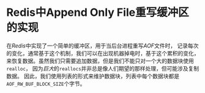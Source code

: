 # Redis中Append Only File重写缓冲区的实现
在*Redis*中实现了一个简单的缓冲区，用于当后台进程重写*AOF*文件时，
记录每次的变化，通常基于这个机制，我们可以在出现机器掉电时，基于这个累积的变化，
来恢复数据。虽然我们只需要追加数据，但是我们不能只对一个大的数据块使用`realloc`，
因为*巨大*的`reallocs`并非总是像人们期望的那样处理，但可能涉及复制数据。
因此，我们使用列表的形式来维护数据块，列表中每个数据块都是`AOF_RW_BUF_BLOCK_SIZE`个字节。